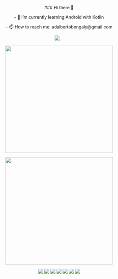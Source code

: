 <p align='center'> 
  ### Hi there 👋
</p>

<p align='center'> 
  - 🌱 I’m currently learning Android with Kotlin
</p>

<p align='center'> 
  - 📫 How to reach me: adalbertobengaly@gmail.com
</p>

<p align='center'> 
  <a href="https://www.linkedin.com/in/adalbertomidon/">
    <img src="https://img.shields.io/badge/linkedin-%230077B5.svg?&style=for-the-badge&logo=linkedin&logoColor=white" />
  </a>&nbsp;&nbsp;
</p>

<p align='center'>
  <a href="#"><img src="https://github-readme-stats.vercel.app/api?username=adalbertobengaly&show_icons=true&count_private=true&theme=dark" width="350" >
</p>

<p align='center'>
  <a href="#"><img src="https://github-readme-stats.vercel.app/api/top-langs/?username=adalbertobengaly&theme=dark&layout=compact" width="350" ></a></a>
</p>

<p align='center'>
  <img src="https://img.shields.io/badge/Git-F05032?style=for-the-badge&logo=git&logoColor=white" />
  <img src="https://img.shields.io/badge/Android-3DDC84?style=for-the-badge&logo=android&logoColor=white" />
  <img src="https://img.shields.io/badge/Kotlin-0095D5?&style=for-the-badge&logo=kotlin&logoColor=white" />
  <img src="https://img.shields.io/badge/Java-ED8B00?style=for-the-badge&logo=java&logoColor=white" />
  <img src="https://img.shields.io/badge/SQLite-07405E?style=for-the-badge&logo=sqlite&logoColor=white" />
  <img src="https://img.shields.io/badge/firebase-ffca28?style=for-the-badge&logo=firebase&logoColor=black" />
  <img src="https://img.shields.io/badge/Windows-0078D6?style=for-the-badge&logo=windows&logoColor=white" />
</p>
